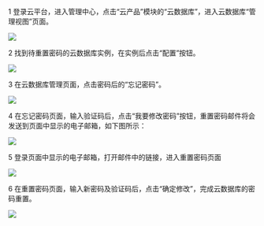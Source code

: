 1 登录云平台，进入管理中心，点击“云产品”模块的“云数据库”，进入云数据库“管理视图”页面。

![](http://imgcache.tcecqpoc.fsphere.cn/image/qzonestyle.gtimg.cn/qzone/vas/opensns/res/img/cdb_login1.png)

2 找到待重置密码的云数据库实例，在实例后点击“配置”按钮。

![](http://imgcache.tcecqpoc.fsphere.cn/image/qzonestyle.gtimg.cn/qzone/vas/opensns/res/img/cdb_passwdrs.png)


3 在云数据库管理页面，点击密码后的“忘记密码”。

![](http://imgcache.tcecqpoc.fsphere.cn/image/qzonestyle.gtimg.cn/qzone/vas/opensns/res/img/cdb_fpasswdrs.png)

4 在忘记密码页面，输入验证码后，点击“我要修改密码”按钮，重置密码邮件将会发送到页面中显示的电子邮箱，如下图所示：

![](http://imgcache.tcecqpoc.fsphere.cn/image/qzonestyle.gtimg.cn/qzone/vas/opensns/res/img/cdb_fpasswdrs2.png)

5 登录页面中显示的电子邮箱，打开邮件中的链接，进入重置密码页面

![](http://imgcache.tcecqpoc.fsphere.cn/image/qzonestyle.gtimg.cn/qzone/vas/opensns/res/img/cdb_email.png)

6 在重置密码页面，输入新密码及验证码后，点击“确定修改”，完成云数据库的密码重置。

![](http://imgcache.tcecqpoc.fsphere.cn/image/qzonestyle.gtimg.cn/qzone/vas/opensns/res/img/cdb_passwdrs2.png)